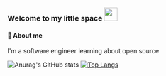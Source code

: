 
### Welcome to my little space <img src="https://raw.githubusercontent.com/MartinHeinz/MartinHeinz/master/wave.gif" width="30px"> ###


#### :dancer: About me
  I'm a software engineer learning about open source



![Anurag's GitHub stats](https://github-readme-stats.vercel.app/api?username=iGusky&show_icons=true&hide=stars&theme=ayu-mirage&hide_border=true)
[![Top Langs](https://github-readme-stats.vercel.app/api/top-langs/?username=iGusky&layout=compact&theme=ayu-mirage&hide_border=true&card_width=400)](https://github.com/anuraghazra/github-readme-stats)
